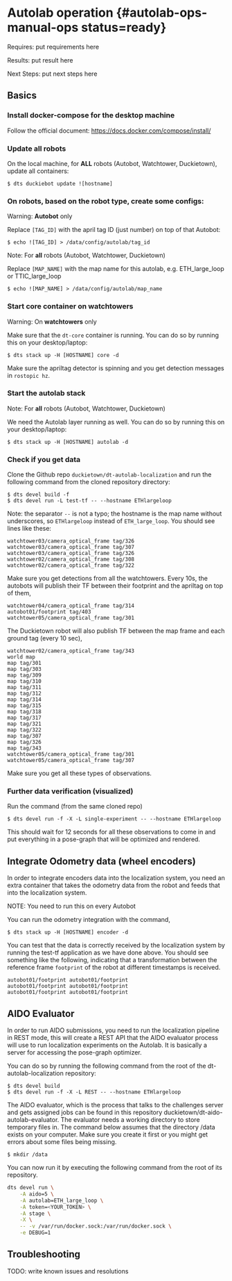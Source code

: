 # Autolab operation {#autolab-ops-manual-ops status=ready}

<div class='requirements' markdown="1">

Requires: put requirements here

Results: put result here

Next Steps: put next steps here
</div>

## Basics

### Install docker-compose for the desktop machine
Follow the official document: https://docs.docker.com/compose/install/


###  Update all robots
On the local machine, for __ALL__ robots (Autobot, Watchtower, Duckietown), update all containers: 

    $ dts duckiebot update ![hostname]


### On robots, based on the robot type, create some configs:

Warning: __Autobot__ only

Replace `[TAG_ID]` with the april tag ID (just number) on top of that Autobot: 

    $ echo ![TAG_ID] > /data/config/autolab/tag_id

Note: For __all__ robots (Autobot, Watchtower, Duckietown)

Replace `[MAP_NAME]` with the map name for this autolab, e.g. ETH_large_loop or TTIC_large_loop

    $ echo ![MAP_NAME] > /data/config/autolab/map_name


### Start core container on watchtowers

Warning: On __watchtowers__ only

Make sure that the `dt-core` container is running. You can do so by running this on your desktop/laptop:

    $ dts stack up -H [HOSTNAME] core -d

Make sure the apriltag detector is spinning and you get detection messages in `rostopic hz`.


### Start the autolab stack

Note: For __all__ robots (Autobot, Watchtower, Duckietown)

We need the Autolab layer running as well. You can do so by running this on your desktop/laptop:

    $ dts stack up -H [HOSTNAME] autolab -d


### Check if you get data
Clone the Github repo `duckietown/dt-autolab-localization` and run the following command from the cloned repository directory:

    $ dts devel build -f
    $ dts devel run -L test-tf -- --hostname ETHlargeloop

Note: the separator `--` is not a typo; the hostname is the map name without underscores, so `ETHlargeloop` instead of `ETH_large_loop`. You should see lines like these:

```
watchtower03/camera_optical_frame tag/326
watchtower03/camera_optical_frame tag/307
watchtower03/camera_optical_frame tag/326
watchtower02/camera_optical_frame tag/308
watchtower02/camera_optical_frame tag/322
```

Make sure you get detections from all the watchtowers. Every 10s, the autobots will publish their TF between their footprint and the apriltag on top of them,

```
watchtower04/camera_optical_frame tag/314
autobot01/footprint tag/403
watchtower05/camera_optical_frame tag/301
```

The Duckietown robot will also publish TF between the map frame and each ground tag (every 10 sec),

```
watchtower02/camera_optical_frame tag/343
world map
map tag/301
map tag/303
map tag/309
map tag/310
map tag/311
map tag/312
map tag/314
map tag/315
map tag/318
map tag/317
map tag/321
map tag/322
map tag/307
map tag/326
map tag/343
watchtower05/camera_optical_frame tag/301
watchtower05/camera_optical_frame tag/307
```

Make sure you get all these types of observations.

### Further data verification (visualized)
Run the command (from the same cloned repo)

    $ dts devel run -f -X -L single-experiment -- --hostname ETHlargeloop

This should wait for 12 seconds for all these observations to come in and put everything in a pose-graph that will be optimized and rendered.


## Integrate Odometry data (wheel encoders)

In order to integrate encoders data into the localization system, you need an extra container that takes the odometry data from the robot and feeds that into the localization system.

NOTE: You need to run this on every Autobot

You can run the odometry integration with the command,

    $ dts stack up -H [HOSTNAME] encoder -d

You can test that the data is correctly received by the localization system by running the test-tf application as we have done above. You should see something like the following, indicating that a transformation between the reference frame `footprint` of the robot at different timestamps is received.

```
autobot01/footprint autobot01/footprint
autobot01/footprint autobot01/footprint
autobot01/footprint autobot01/footprint
```


## AIDO Evaluator

In order to run AIDO submissions, you need to run the localization pipeline in REST mode, this will create a REST API that the AIDO evaluator process will use to run localization experiments on the Autolab. It is basically a server for accessing the pose-graph optimizer.

You can do so by running the following command from the root of the dt-autolab-localization repository:

    $ dts devel build
    $ dts devel run -f -X -L REST -- --hostname ETHlargeloop

The AIDO evaluator, which is the process that talks to the challenges server and gets assigned jobs can be found in this repository duckietown/dt-aido-autolab-evaluator. The evaluator needs a working directory to store temporary files in. The command below assumes that the directory /data exists on your computer. Make sure you create it first or you might get errors about some files being missing.

    $ mkdir /data

You can now run it by executing the following command from the root of its repository.

```bash
dts devel run \
    -A aido=5 \
    -A autolab=ETH_large_loop \
    -A token=<YOUR_TOKEN> \
    -A stage \
    -X \
    -- -v /var/run/docker.sock:/var/run/docker.sock \
    -e DEBUG=1
```


## Troubleshooting
TODO: write known issues and resolutions